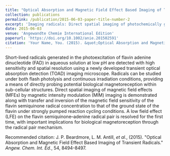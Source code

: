 ```yaml
---
title: "Optical Absorption and Magnetic Field Effect Based Imaging of Transient Radicals"
collection: publications
permalink: /publication/2015-06-03-paper-title-number-2
excerpt: 'Imaging radicals: Direct spatial imaging of photochemically generated transient radicals with high sensitivity and sub-micrometer resolution is demonstrated for the photoexcited electron transfer reaction of flavin adenine dinucleotide along with selective imaging of magnetic field sensitive spin-correlated radical pairs. A low field effect on this photoreaction is clearly resolved with important implications for biological magnetoreception.'
date: 2015-06-03
venue: 'Angewandte Chemie International Edition'
paperurl: 'https://doi.org/10.1002/anie.201502591'
citation: 'Your Name, You. (2015). &quot;Optical Absorption and Magnetic Field Effect Based Imaging of Transient Radicals.&quot; <i>Angewandte Chemie International Edition</i>. 54, 8494-8497.'
---
```

Short-lived radicals generated in the photoexcitation of flavin adenine dinucleotide (FAD) in aqueous solution at low pH are detected with high sensitivity and spatial resolution using a newly developed transient optical absorption detection (TOAD) imaging microscope. Radicals can be studied under both flash photolysis and continuous irradiation conditions, providing a means of directly probing potential biological magnetoreception within sub-cellular structures. Direct spatial imaging of magnetic field effects (MFEs) by magnetic intensity modulation (MIM) imaging is demonstrated along with transfer and inversion of the magnetic field sensitivity of the flavin semiquinone radical concentration to that of the ground state of the flavin under strongly pumped reaction cycling conditions. A low field effect (LFE) on the flavin semiquinone–adenine radical pair is resolved for the first time, with important implications for biological magnetoreception through the radical pair mechanism.

Recommended citation: J. P. Beardmore, L. M. Antill, <i>et al</i>., (2015). "Optical Absorption and Magnetic Field Effect Based Imaging of Transient Radicals." <i>Angew. Chem. Int. Ed.</i>, 54, 8494-8497.